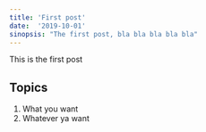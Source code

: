 ```yaml
---
title: 'First post'
date:  '2019-10-01'
sinopsis: "The first post, bla bla bla bla bla"
---
```




This is the first post

## Topics

1. What you want
2. Whatever ya want